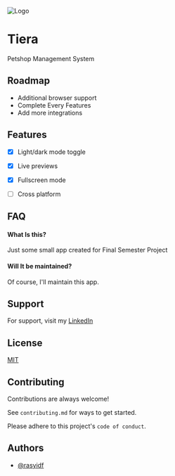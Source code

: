 
![Logo](https://user-images.githubusercontent.com/28984914/123008585-557a9300-d3e5-11eb-8a8f-d145efc1446b.png)

# Tiera

Petshop Management System


## Roadmap

- Additional browser support
- Complete Every Features
- Add more integrations

  
## Features

- [x]  Light/dark mode toggle
- [x]  Live previews
- [x]  Fullscreen mode
- [ ]  Cross platform

  
## FAQ

#### What Is this?

Just some small app created for Final Semester Project

#### Will It be maintained?

Of course, I'll maintain this app.

  
## Support

For support, visit my [LinkedIn](https://linkedin.com/in/rasyidufa/)

  
## License

[MIT](https://choosealicense.com/licenses/mit/)

  
## Contributing

Contributions are always welcome!

See `contributing.md` for ways to get started.

Please adhere to this project's `code of conduct`.

  
## Authors

- [@rasyidf](https://www.github.com/rasyidf)

  
